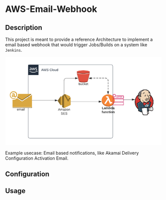# AWS-Email-Webhook

## Description

This project is meant to provide a reference Architecture to implement a email based webhook that would trigger Jobs/Builds on a system like `Jenkins`.


![Configuration/Arch.png](Documentation/Arch.png)

Example usecase: Email based notifications, like Akamai Delivery Configuration Activation Email.


## Configuration 
## Usage